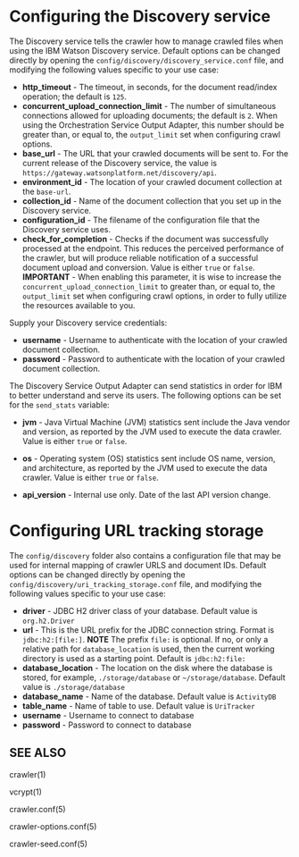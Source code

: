 # Configuring the Discovery service
The Discovery service tells the crawler how to manage crawled files when using the IBM Watson Discovery service. Default options can be changed directly by opening the `config/discovery/discovery_service.conf` file, and modifying the following values specific to your use case:

*  **http_timeout** - The timeout, in seconds, for the document read/index operation; the default is `125`.
*  **concurrent_upload_connection_limit** - The number of simultaneous connections allowed for uploading documents; the default is `2`. When using the Orchestration Service Output Adapter, this number should be greater than, or equal to, the `output_limit` set when configuring crawl options.
*  **base_url** - The URL that your crawled documents will be sent to. For the current release of the Discovery service, the value is `https://gateway.watsonplatform.net/discovery/api`.
*  **environment_id** - The location of your crawled document collection at the `base-url`.
*  **collection_id** - Name of the document collection that you set up in the Discovery service.
*  **configuration_id** - The filename of the configuration file that the Discovery service uses.
*  **check_for_completion** - Checks if the document was successfully processed at the endpoint. This reduces the perceived performance of the crawler, but will produce reliable notification of a successful document upload and conversion. Value is either `true` or `false`.  
**IMPORTANT** - When enabling this parameter, it is wise to increase the `concurrent_upload_connection_limit` to greater than, or equal to, the `output_limit` set when configuring crawl options, in order to fully utilize the resources available to you.

Supply your Discovery service credentials:
*  **username** - Username to authenticate with the location of your crawled document collection.
*  **password** - Password to authenticate with the location of your crawled document collection.

The Discovery Service Output Adapter can send statistics in order for IBM to better understand and serve its users. The following options can be set for the `send_stats` variable:
*  **jvm** - Java Virtual Machine (JVM) statistics sent include the Java vendor and version, as reported by the JVM used to execute the data crawler. Value is either `true` or `false`.
*  **os** - Operating system (OS) statistics sent include OS name, version, and architecture, as reported by the JVM used to execute the data crawler. Value is either `true` or `false`.

*  **api_version** - Internal use only. Date of the last API version change.

# Configuring URL tracking storage
The `config/discovery` folder also contains a configuration file that may be used for internal mapping of crawler URLS and document IDs. Default options can be changed directly by opening the `config/discovery/uri_tracking_storage.conf` file, and modifying the following values specific to your use case:

*  **driver** - JDBC H2 driver class of your database. Default value is `org.h2.Driver`
*  **url** - This is the URL prefix for the JDBC connection string. Format is `jdbc:h2:[file:]`. **NOTE** The prefix `file:` is optional. If no, or only a relative path for `database_location` is used, then the current working directory is used as a starting point. Default is `jdbc:h2:file:`
*  **database_location** - The location on the disk where the database is stored, for example, `./storage/database` or `~/storage/database`. Default value is `./storage/database`
*  **database_name** - Name of the database. Default value is `ActivityDB`
*  **table_name** - Name of table to use. Default value is `UriTracker`
*  **username** - Username to connect to database
*  **password** - Password to connect to database

## SEE ALSO

crawler(1)

vcrypt(1)

crawler.conf(5)

crawler-options.conf(5)

crawler-seed.conf(5)
